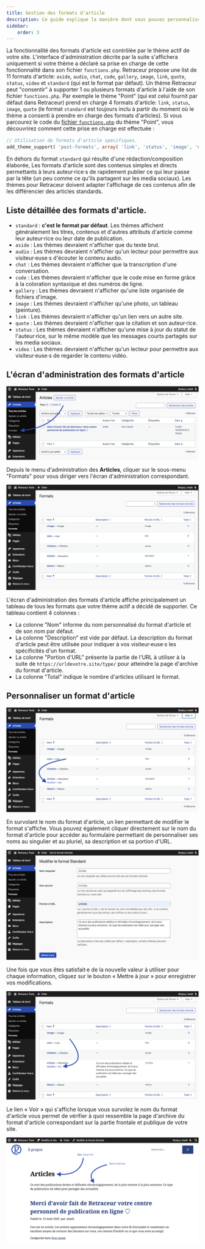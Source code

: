 ```yaml
---
title: Gestion des formats d'article
description: Ce guide explique la manière dont vous pouvez personnaliser les noms, descriptions et portions d'URL des formats d'articles.
sidebar:
    order: 3
---
```


La fonctionnalité des formats d'article est contrôlée par le thème actif de votre site. L'interface d'administration décrite par la suite s'affichera uniquement si votre thème a déclaré sa prise en charge de cette fonctionnalité dans son fichier `functions.php`. Retraceur propose une list de 11 formats d'article: `aside`, `audio`, `chat`, `code`, `gallery`, `image`, `link`, `quote`, `status`, `video` et `standard` (qui est le format par défaut). Un thème Retraceur peut "consentir" à supporter 1 ou plusieurs formats d'article à l'aide de son fichier `functions.php`. Par exemple le thème "Point" (qui est celui fournit par défaut dans Retraceur) prend en charge 4 formats d'article: `link`, `status`, `image`, `quote` (le format `standard` est toujours inclu à partir du moment où le thème a consenti à prendre en charge des formats d'articles). Si vous parcourez le code du [fichier `functions.php`](https://github.com/retraceur/coeur/blob/trunk/wp-content/themes/point/functions.php#L21) du thème "Point", vous découvrirez comment cette prise en charge est effectuée :

```php
// Utilisation de formats d'article spécifiques.
add_theme_support( 'post-formats', array( 'link', 'status', 'image', 'quote' ) );
```

En dehors du format `standard` qui résulte d'une rédaction/composition élaborée, Les formats d'article sont des contenus simples et directs permettants à leurs auteur·rice·s de rapidement publier ce qui leur passe par la tête (un peu comme ce qu'ils partagent sur les media sociaux). Les thèmes pour Retraceur doivent adapter l'affichage de ces contenus afin de les différencier des articles standards.

## Liste détaillée des formats d'article.

- `standard` : **c'est le format par défaut**. Les thèmes affichent généralement les titres, contenus et d'autres attributs d'article comme leur auteur·rice ou leur date de publication.
- `aside` : Les thèmes devraient n'afficher que du texte brut.
- `audio` : Les thèmes devraient n'afficher qu'un lecteur pour permettre aux visiteur·euse·s d'écouter le contenu audio.
- `chat` : Les thèmes devraient n'afficher que la transcription d'une conversation.
- `code` : Les thèmes devraient n'afficher que le code mise en forme grâce à la coloration syntaxique et des numéros de ligne.
- `gallery` : Les thèmes devraient n'afficher qu'une liste organisée de fichiers d'image.
- `image` : Les thèmes devraient n'afficher qu'une photo, un tableau (peinture).
- `link` : Les thèmes devraient n'afficher qu'un lien vers un autre site.
- `quote` : Les thèmes devraient n'afficher que la citation et son auteur·rice.                                  
- `status` : Les thèmes devraient n'afficher qu'une mise à jour du statut de l'auteur·rice, sur le même modèle que les messages courts partagés sur les media sociaux.
- `video` : Les thèmes devraient n'afficher qu'un lecteur pour permettre aux visiteur·euse·s de regarder le contenu vidéo.

## L'écran d'administration des formats d'article

![Menu d'administration des formats d'article](../../../../assets/images/admin-post-formats-fr-001.png)

Depuis le menu d'administration des **Articles**, cliquer sur le sous-menu "Formats" pour vous diriger vers l'écran d'administration correspondant.

![Ecran d'administration des formats d'article](../../../../assets/images/admin-post-formats-fr-002.png)

L'écran d'administration des formats d'article affiche principalement un tableau de tous les formats que votre thème actif a décidé de supporter. Ce tableau contient 4 colonnes :

- La colonne "Nom" informe du nom personnalisé du format d'article et de son nom par défaut.
- La colonne "Description" est vide par défaut. La description du format d'article peut être utilisée pour indiquer à vos visiteur·euse·s les spécificités d'un format.
- La colonne "Portion d'URL" présente la partie de l'URL à utiliser à la suite de `https://urldevotre.site/type/` pour atteindre la page d'archive du format d'article.
- La colonne "Total" indique le nombre d'articles utilisant le format.

## Personnaliser un format d'article

![Post Formats Edit Action link](../../../../assets/images/admin-post-formats-fr-003.png)

En survolant le nom du format d'article, un lien permettant de modifier le format s'affiche. Vous pouvez également cliquer directement sur le nom du format d'article pour accéder au formulaire permettant de personnaliser ses noms au singulier et au pluriel, sa description et sa portion d'URL.

![Post Formats Edit Action link](../../../../assets/images/admin-post-formats-fr-004.png)

Une fois que vous êtes satisfait·e de la nouvelle valeur à utiliser pour chaque information, cliquez sur le bouton « Mettre à jour » pour enregistrer vos modifications.

![Post Formats View Action link](../../../../assets/images/admin-post-formats-fr-005.png)

Le lien « Voir » qui s'affiche lorsque vous survolez le nom du format d'article vous permet de vérifier à quoi ressemble la page d'archive du format d'article correspondant sur la partie frontale et publique de votre site.

![Post Formats Archive page](../../../../assets/images/admin-post-formats-fr-006.png)